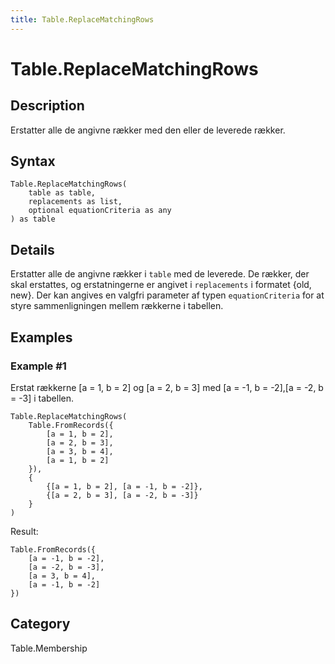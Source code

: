 ```yaml
---
title: Table.ReplaceMatchingRows
---
```


# Table.ReplaceMatchingRows


## Description

Erstatter alle de angivne rækker med den eller de leverede rækker.


## Syntax

```powerquery
Table.ReplaceMatchingRows(
    table as table,
    replacements as list,
    optional equationCriteria as any
) as table
```


## Details

Erstatter alle de angivne rækker i <code>table</code> med de leverede. De rækker, der skal erstattes, og erstatningerne er angivet i <code>replacements</code> i formatet \{old, new}.    Der kan angives en valgfri parameter af typen <code>equationCriteria</code> for at styre sammenligningen mellem rækkerne i tabellen.


## Examples

### Example #1 
Erstat rækkerne [a = 1, b = 2] og [a = 2, b = 3] med [a = -1, b = -2],[a = -2, b = -3] i tabellen.
```powerquery
Table.ReplaceMatchingRows(
    Table.FromRecords({
        [a = 1, b = 2],
        [a = 2, b = 3],
        [a = 3, b = 4],
        [a = 1, b = 2]
    }),
    {
        {[a = 1, b = 2], [a = -1, b = -2]},
        {[a = 2, b = 3], [a = -2, b = -3]}
    }
)
```

Result: 
```powerquery
Table.FromRecords({
    [a = -1, b = -2],
    [a = -2, b = -3],
    [a = 3, b = 4],
    [a = -1, b = -2]
})
```




## Category
Table.Membership
